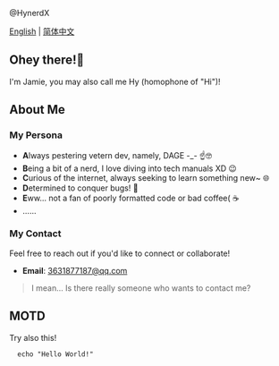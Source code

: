 @HynerdX

[English](README.md) | [简体中文](README.zh_CN.md")

## Ohey there!👋
I'm Jamie, you may also call me Hy (homophone of "Hi")! 

## About Me
### My Persona
  - **A**lways pestering vetern dev, namely, DAGE -_- ☝️🤓
  - **B**eing a bit of a nerd, I love diving into tech manuals XD 😉
  - **C**urious of the internet, always seeking to learn something new~ 🌐
  - **D**etermined to conquer bugs! 🐛
  - **E**ww...  not a fan of poorly formatted code or bad coffee( ☕️
  - ......
### My Contact
Feel free to reach out if you'd like to connect or collaborate!
  - **Email**: 3631877187@qq.com
>I mean... Is there really someone who wants to contact me?

## MOTD
Try also this!
```shell
  echo "Hello World!"
